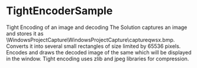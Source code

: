 # TightEncoderSample
Tight Encoding of an image and decoding
The Solution captures an image and stores it as \WindowsProjectCapture\WindowsProjectCapture\captureqwsx.bmp.
Converts it into several small rectangles of size limited by 65536 pixels.
Encodes and draws the decoded image of the same which will be displayed in the window.
Tight encoding uses zlib and jpeg libraries for compression.
